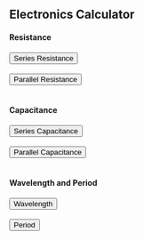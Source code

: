 <!DOCTYPE html>

<head>

<meta charset="UTF-8">

<title> Calculator </title>

<h2>Electronics Calculator</h2>

</head>

<body>

<h4>Resistance</h4>

<button type="submit" name="Series Resistance" onclick="SerResist()"> 
  Series Resistance
  </button>

<br>
<br>

<button type="submit" name="Parallel Resistance" onclick="ParaResist()">
Parallel Resistance
</button>

<br>
<br>
<h4>Capacitance</h4>

<button type="submit" name="Series Capacitance" onclick="SerCap()">
  Series Capacitance
  </button>

<br>
<br>

<button type="submit" name="Parallel Capacitance" onclick="ParaCap()">
  Parallel Capacitance
  </button>
  
<br>
<br>
<h4>Wavelength and Period</h4>

<button type="submit" name="Wavelength" onclick="Wave()">
  Wavelength
  </button>

<br>
<br>

<button type="submit" name="Period" onclick="Period()">
  Period
  </button>

  <script>
function ParaCap(){
    var NumPCap = prompt("How many capacitors?")
    var caps = new Array(NumPCap);
    var reciprical = new Array(NumPCap);
    var sum = 0;
    var Total = 0;
    var r = 1;

    for (i=0;i<NumPCap;i++) {

      caps[i] = prompt("Enter the value of C" + r);
      r++;
    }
    for (j=0;j<NumPCap;j++){
      reciprical[j] = (1/caps[j]);
    }
    for (l=0;l<NumPCap;l++){
      sum += (1/reciprical[l]);
    }
    Total = (sum);
    alert("The total resistance is " + Total +  "f");
}

function ParaResist(){ //Function the calculates parallel resistance
    var NumPRes = prompt("How many resistors?")
    var resistors = new Array(NumPRes); //create arrays and declare variables
    var reciprical = new Array(NumPRes);
    var sum = 0;
    var Total = 0;
    var r = 1;

    for (i=0;i<NumPRes;i++) { //get values to be calculated

      resistors[i] = prompt("Enter the value of R" + r); //user input
      r++;
    }
    for (j=0;j<NumPRes;j++){  //convert values to recipricals
      reciprical[j] = (1/resistors[j]);
    }
    for (l=0;l<NumPRes;l++){  //add all values together
      sum += reciprical[l];
    }
    Total = (1/sum);  //take the reciprical of sum
    alert("The total resistance is " + Total +  "Ω"); //display answer
}

function Wave(){     //Fuction that calculates wavelength from period
    var waveLength = prompt("What is the Period?");
    var reciprical = (1/waveLength);
    alert("The wavelength is " + reciprical + " meters")

}

function Period(){   //Function that calculates period from wavelength
    var Per = prompt("What is the wavelength?");
    var reciprical = (1/Per);
    alert("The Period is " + reciprical + " seconds")

}

function SerCap(){
    var NumCap = prompt("How many capacitors?")
    var caps = new Array(NumCap);
    var reciprical = new Array(NumCap);
    var sum = 0;
    var Total = 0;
    var c = 1;

    for (i=0;i<NumCap;i++) {

      caps[i] = prompt("Enter the value of C" + c);
      c++;
    }
    for (j=0;j<NumCap;j++){
      reciprical[j] = (1/caps[j]);
    }
    for (l=0;l<NumCap;l++){
      sum += reciprical[l];
    }
    Total = (1/sum);
    alert("The total capacitance is " + Total +  "f");
}

function SerResist(){ //Function that calculates series resistance
    var NumSRes = prompt("How many resistors?")
    var resistors = new Array(NumSRes); //create arrays and declare variables
    var reciprical = new Array(NumSRes);
    var sum = 0;
    var Total = 0;
    var r = 1;

    for (i=0;i<NumSRes;i++) { //get values to be calculated

      resistors[i] = prompt("Enter the value of R" + r);  //user input
      r++;
    }
    for (j=0;j<NumSRes;j++){  //convert values to recipricals
      reciprical[j] = (1/resistors[j]);
    }
    for (l=0;l<NumSRes;l++){  //reverse reciprical and add together, method used to avoid returning a string
      sum += (1/reciprical[l]);
    }
    Total = (sum);
    alert("The total resistance is " + Total +  "Ω");  //display answer
}


  </script>

</body>

